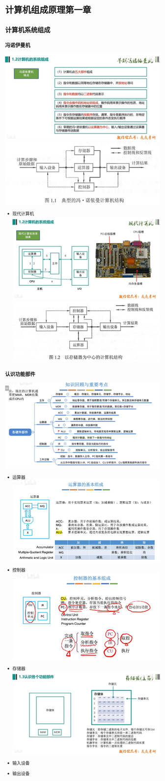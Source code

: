 # 计算机组成原理第一章

## 计算机系统组成

### 冯诺伊曼机
![alt text](31a249dc63a4b6812bd1a1a1b5d92f2.jpg)
![alt text](image-1.png)

- 现代计算机
![alt text](ab94656045e8b8055c5dddf7df7b832.jpg)
![alt text](image.png)

### 认识功能部件
![alt text](image-2.png)

- 运算器
    ![alt text](image-3.png)
- 控制器
    ![alt text](image-4.png)
- 存储器
    ![alt text](f977a059f14b64456f22457a05464cb.jpg)
  
- 输入设备
  
- 输出设备
  